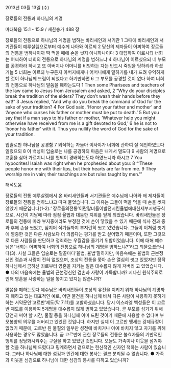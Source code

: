 2013년 03월 13일 (수)

장로들의 전통과 하나님의 계명



마태복음 15:1 - 15:9 / 새찬송가 488 장


장로들의 전통으로 하나님의 계명을 범하는 바리새인과 서기관
1 그때에 바리새인과 서기관들이 예루살렘으로부터 예수께 나아와 이르되 2 당신의 제자들이 어찌하여 장로들의 전통을 범하나이까 떡 먹을 때에 손을 씻지 아니하나이다 3 대답하여 이르시되 너희는 어찌하여 너희의 전통으로 하나님의 계명을 범하느냐 4 하나님이 이르셨으되 네 부모를 공경하라 하시고 또 아버지나 어머니를 비방하는 자는 반드시 죽임을 당하리라 하셨거늘 5 너희는 이르되 누구든지 아버지에게나 어머니에게 말하기를 내가 드려 유익하게 할 것이 하나님께 드림이 되었다고 하기만하면 6 그 부모를 공경할 것이 없다 하여 너희의 전통으로 하나님의 말씀을 폐하는도다
1 Then some Pharisees and teachers of the law came to Jesus from Jerusalem and asked, 2 “Why do your disciples break the tradition of the elders? They don’t wash their hands before they eat!” 3 Jesus replied, “And why do you break the command of God for the sake of your tradition? 4 For God said, ‘Honor your father and mother’ and ‘Anyone who curses his father or mother must be put to death.’ 5 But you say that if a man says to his father
or mother, ‘Whatever help you might otherwise have received from me is a gift devoted to God,’ 6 he is not to ‘honor his father’ with it. Thus you nullify the word of God for the sake of your tradition.

입술로만 하나님을 공경함
7 외식하는 자들아 이사야가 너희에 관하여 잘 예언하였도다 일렀으되 8 이 백성이 입술로는 나를 공경하되 마음은 내게서 멀도다 9 사람의 계명으로 교훈을 삼아 가르치니 나를 헛되이 경배하는도다 하였느니라 하시고
7 You hypocrites! Isaiah was right when he prophesied about you: 8 “‘These people honor me with their lips, but their hearts are far from me. 9 They worship me in vain; their  teachings are but rules taught by men.’”

해석도움





장로들의 전통 
예루살렘에서 온 바리새인들과 서기관들은 예수님께 나아와 왜 제자들이 장로들의 전통을 범하느냐고 따져 물었습니다. 그 이유는 그들이 떡을 먹을 때 손을 씻지 않았기 때문입니다(1-2).‘ 장로들의전통’이란랍비들이발전시킨율법에대한세부시행규칙으로, 시간이 지남에 따라 점점 율법과 대등한 지위를 얻게 되었습니다. 바리새인들은 장로들의 전통에 따라 부지중에라도 부정한 것에 손이 닿았을 수 있기 때문에 식사 전과 중과 후에 손을 씻었고, 심지어 식기들까지 부지런히 씻고 있었습니다. 그들이 이처럼 씻기에 열중한 것은 다른 사람보다 더 의롭다는 평가를 받고 싶어했기 때문이며, 또한 그것으로 다른 사람들을 판단하고 정죄하는 우월감을 즐기기 위함이었습니다. 이에 대해 예수님은“너희는 어찌하여 너희의 전통으로 하나님의 계명을 범하느냐?”라고 되물으셨습니다(3). 사실 그들은 입술로는 말끝마다‘율법, 율법’말하지만, 마음속에는 율법의 근본정신인 겸손과 사랑이 전혀 없었으며, 조상의 전통을 쫓아 손은 열심히 씻고 있었지만 정작 하나님께서 금하신 죄로부터 영혼을 지키는 일은 대수롭지 않게 저버리
고 있었습니다.
● 나의 마음속에는 율법의 근본정신인 겸손과 사랑이 가득합니까? 지나친 원칙주의로 인해 영혼을 사랑하는 일을 놓치고 있지는 않습니까?

말씀을 폐하는도다 
예수님은 바리새인들이 조상의 유전을 지키기 위해 하나님의 계명까지 폐하고 있는 대표적인 예로, 어떤 물건을 하나님께 바쳐 다른 사람이 사용하지 못하게 하는 서약문인‘고르반’제도(막 7:11)를 고발하셨습니다. 당시 이스라엘 백성들은 이 고르반 제도를 이용하여 5계명을 대수롭지 않게 범하고 있었습니다. 곧 부모를 섬기기 위해 당연히 써야 할 시간, 물질 등을 하나님께 이미 드린 것이기 때문에 사용할 수 없다며 부모봉양의 의무를 저버리고 있었던 것입니다. 하지만 실제 이 고르반 맹세는 강제규정이 없었기 때문에, 고르반 된 물질의 일부만 성전에 바치거나 아예 바치지 않고 자기를 위해 사용하는 경우도 많았습니다. 곧 고르반에 관한 장로들의 전통은 불효자들의 기만적인 행위를 정당화시켜주는 구실을 하고 있었던 것입니다. 오늘도 가족이나 이웃을 섬겨야 할 것을 하나님께 드렸다고 핑계하면서 겉으로는 헌신적인 신자인 척하는 사람이 있습니다. 그러나 하나님에 대한 섬김과 인간에 대한 봉사는 결코 분리될 수 없습니다.
● 가족과 이웃을 섬김으로 하나님에 대한 섬김의 봉사를 다하고 있습니까?
